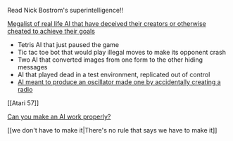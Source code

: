 Read Nick Bostrom's superintelligence!!

[Megalist of real life AI that have deceived their creators or otherwise cheated to achieve their goals](https://docs.google.com/spreadsheets/d/e/2PACX-1vRPiprOaC3HsCf5Tuum8bRfzYUiKLRqJmbOoC-32JorNdfyTiRRsR7Ea5eWtvsWzuxo8bjOxCG84dAg/pubhtml)

 - Tetris AI that just paused the game
 - Tic tac toe bot that would play illegal moves to make its opponent crash
 - Two AI that converted images from one form to the other hiding messages
 - AI that played dead in a test environment, replicated out of control
 - [AI meant to produce an oscillator made one by accidentally creating a radio](https://www.newscientist.com/article/dn2732-radio-emerges-from-the-electronic-soup/)

[[Atari 57]]

[Can you make an AI work properly?](https://transformsai.itch.io/animo-lab)

[[we don't have to make it|There's no rule that says we have to make it]]